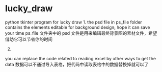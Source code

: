 # lucky_draw
python tkinter program for lucky draw
1.
the psd file in ps_file folder contains the elements editable for background design, hope it can save your time
ps_file 文件夹中的 psd 文件是用来编辑最终背景图的素材文件，希望借助它可以节省你的时间

2.
you can replace the code related to reading excel by other ways to get the data
数据可以不通过导入表格，把代码中读取表格中的数据替换掉就可以了
